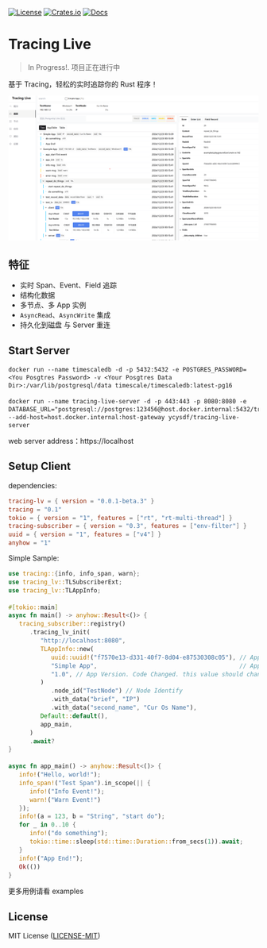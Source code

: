 [![License](https://img.shields.io/badge/license-MIT-blue.svg)](https://github.com/ycysdf/tracing-live#LICENSE)
[![Crates.io](https://img.shields.io/crates/v/tracing-live.svg)](https://crates.io/crates/tracing-lv)
[![Docs](https://docs.rs/tracing-live/badge.svg)](https://docs.rs/tracing-lv)

# Tracing Live

> In Progress!. 项目正在进行中

基于 Tracing，轻松的实时追踪你的 Rust 程序！

![](/assets/show.png)

## 特征

- 实时 Span、Event、Field 追踪
- 结构化数据
- 多节点、多 App 实例
- `AsyncRead`、`AsyncWrite` 集成
- 持久化到磁盘 与 Server 重连

## Start Server

```shell
docker run --name timescaledb -d -p 5432:5432 -e POSTGRES_PASSWORD=<You Posgtres Password> -v <Your Posgtres Data Dir>:/var/lib/postgresql/data timescale/timescaledb:latest-pg16

docker run --name tracing-live-server -d -p 443:443 -p 8080:8080 -e DATABASE_URL="postgresql://postgres:123456@host.docker.internal:5432/tracing" --add-host=host.docker.internal:host-gateway ycysdf/tracing-live-server
```

web server address：https://localhost

## Setup Client

dependencies:

```toml
tracing-lv = { version = "0.0.1-beta.3" }
tracing = "0.1"
tokio = { version = "1", features = ["rt", "rt-multi-thread"] }
tracing-subscriber = { version = "0.3", features = ["env-filter"] }
uuid = { version = "1", features = ["v4"] }
anyhow = "1"
```

Simple Sample:

```rust
use tracing::{info, info_span, warn};
use tracing_lv::TLSubscriberExt;
use tracing_lv::TLAppInfo;

#[tokio::main]
async fn main() -> anyhow::Result<()> {
   tracing_subscriber::registry()
      .tracing_lv_init(
         "http://localhost:8080",
         TLAppInfo::new(
            uuid::uuid!("f7570e13-d331-40f7-8d04-e87530308c05"), // App Identify
            "Simple App",                                        // App Name
            "1.0", // App Version. Code Changed. this value should change
         )
            .node_id("TestNode") // Node Identify
            .with_data("brief", "IP")
            .with_data("second_name", "Cur Os Name"),
         Default::default(),
         app_main,
      )
      .await?
}

async fn app_main() -> anyhow::Result<()> {
   info!("Hello, world!");
   info_span!("Test Span").in_scope(|| {
      info!("Info Event!");
      warn!("Warn Event!")
   });
   info!(a = 123, b = "String", "start do");
   for _ in 0..10 {
      info!("do something");
      tokio::time::sleep(std::time::Duration::from_secs(1)).await;
   }
   info!("App End!");
   Ok(())
}
```

更多用例请看 examples

[//]: # ()

[//]: # (## Todo)

[//]: # ()

[//]: # (- Offline、Import、Export)

[//]: # (- More Filter)

[//]: # (- Timeline)

[//]: # (- Setting)

[//]: # (- App、Node Manager)

[//]: # (- Notify)

[//]: # (- ...)

## License

MIT License ([LICENSE-MIT](https://github.com/ycysdf/tracing-live/blob/main/LICENSE-MIT))